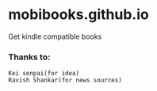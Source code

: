 # mobibooks.github.io
Get kindle compatible books
### Thanks to:
```
Kei senpai(for idea)
Ravish Shankar(for news sources)
```

